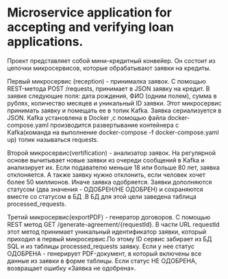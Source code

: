 # Microservice application for accepting and verifying loan applications.

Проект представляет собой   мини-кредитный конвейер. Он состоит из цепочки микросервисов, которые обрабатывают заявки на кредиты.

Первый  микросервис (reception) - принималка заявок.
C помощью REST-метода POST /requests, принимает в JSON заявку на кредит. В заявке следующие поля: дата рождения, ФИО (одним полем), сумма в рублях, количество месяцев и уникальный ID заявки. Этот микросервис  принимать заявку и помещать ее в топик Kafka. Заявка сериализуется в JSON. Kafka установлена  в Docker ,с помощью файла docker-compose.yaml производится развертывание контейнера с Kafka(команда на выполнение docker-compose -f docker-compose.yaml up) топик называться requests.

Второй микросервис(vertification) - анализатор заявок.
На регулярной основе вычитывает новые заявки из очереди сообщений в Kafka и анализирует их. Если подавателю меньше 18 или больше 80 лет, заявка отклоняется. А также заявку нужно отклонить, если человек хочет более 50 миллионов. Иначе заявка одобряется. Заявки дополняются статусом (два значения - ОДОБРЕН/НЕ ОДОБРЕН) и сохраняются вместе со статусом в БД .В БД для этой цели заведена  таблица processed_requests. 

Третий микросервис(exportPDF) - генератор договоров.
С помощью REST метод GET /generate-agreement/{requestId}. В части URL requestId этот метод принимает уникальный идентификатор заявки, который приходил в первый микросервис.По этому ID сервис забирает из БД SQL и из таблицы processed_requests  заявку. Если у нее статус ОДОБРЕНА -  генерирует PDF-документ, в который включены все данные из заявки в форме таблицы. Если статус НЕ ОДОБРЕНА, возвращает ошибку «Заявка не одобрена».
